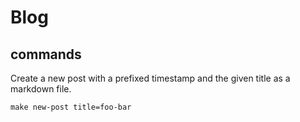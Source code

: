 # Blog

## commands

Create a new post with a prefixed timestamp and the given title as a markdown file.
```
make new-post title=foo-bar
```
